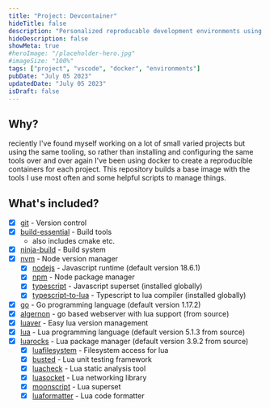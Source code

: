 ```yaml
---
title: "Project: Devcontainer"
hideTitle: false
description: "Personalized reproducable development environments using docker and vscode"
hideDescription: false
showMeta: true
#heroImage: "/placeholder-hero.jpg"
#imageSize: "100%"
tags: ["project", "vscode", "docker", "environments"]
pubDate: "July 05 2023"
updatedDate: "July 05 2023"
isDraft: false
---
```


## Why?

reciently I've found myself working on a lot of small varied projects but using the same tooling, so rather than installing and configuring the same tools over and over again I've been using docker to create a reproducible containers for each project.
This repository builds a base image with the tools I use most often and some helpful scripts to manage things.

## What's included?

- [x] [git](https://git-scm.com/) - Version control
- [x] [build-essential](https://packages.ubuntu.com/bionic/build-essential) - Build tools
  - also includes cmake etc.
- [x] [ninja-build](https://ninja-build.org/) - Build system
- [x] [nvm](https://github.com/nvm-sh/nvm) - Node version manager
  - [x] [nodejs](https://nodejs.org/en/) - Javascript runtime (default version 18.6.1)
  - [x] [npm](https://www.npmjs.com/) - Node package manager
  - [x] [typescript](https://www.typescriptlang.org/) - Javascript superset (installed globally)
  - [x] [typescript-to-lua](https://typescripttolua.github.io/) - Typescript to lua compiler (installed globally)
- [x] [go](https://golang.org/) - Go programming language (default version 1.17.2)
- [x] [algernon](https://github.com/xyproto/algernon) - go based webserver with lua support (from source)
- [x] [luaver](https://github.com/DhavalKapil/luaver) - Easy lua version management
- [x] [lua](https://www.lua.org/) - Lua programming language (default version 5.1.3 from source)
- [x] [luarocks](https://luarocks.org/) - Lua package manager (default version 3.9.2 from source)
  - [x] [luafilesystem](https://keplerproject.github.io/luafilesystem/) - Filesystem access for lua
  - [x] [busted](https://olivinelabs.com/busted/) - Lua unit testing framework
  - [x] [luacheck](https://github.com/mpeterv/luacheck) - Lua static analysis tool
  - [x] [luasocket](https://luarocks.org/modules/luasocket/luasocket) - Lua networking library
  - [x] [moonscript](https://moonscript.org/) - Lua superset
  - [x] [luaformatter](https://github.com/Koihik/LuaFormatter) - Lua code formatter
